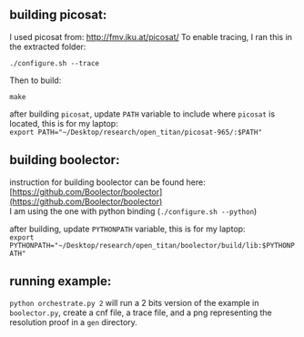 ## building picosat:

I used picosat from: http://fmv.jku.at/picosat/
To enable tracing, I ran this in the extracted folder:

`./configure.sh --trace`

Then to build:

`make`

after building `picosat`, update `PATH` variable to include where `picosat` is located, this is for my laptop:  
`export PATH="~/Desktop/research/open_titan/picosat-965/:$PATH"`

## building boolector:

instruction for building boolector can be found here:  
[https://github.com/Boolector/boolector](https://github.com/Boolector/boolector)  
I am using the one with python binding (`./configure.sh --python`)

after building, update `PYTHONPATH` variable, this is for my laptop:  
`export PYTHONPATH="~/Desktop/research/open_titan/boolector/build/lib:$PYTHONPATH"`

## running example:

`python orchestrate.py 2` will run a 2 bits version of the example in `boolector.py`, create a cnf file, a trace file, and a png representing the resolution proof in a `gen` directory. 
